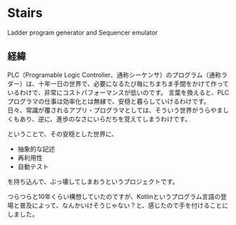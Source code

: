 # Stairs

Ladder program generator and  Sequencer emulator

## 経緯

PLC（Programable Logic Controller、通称シーケンサ）のプログラム（通称ラダー）は、十年一日の世界で、必要になるたび毎にちまちま手間をかけて作っているわけで、非常にコストパフォーマンスが低いのです。
言葉を換えると、PLCプログラマの仕事は効率化とは無縁で、安穏と暮らしていけるわけです。
日々、常識が覆されるアプリ・プログラマとしては、そういう世界がうらやましくもあり、逆に、進歩のなさにいらだちを覚えてしまうわけです。

ということで、その安穏とした世界に、

* 抽象的な記述
* 再利用性
* 自動テスト

を持ち込んで、ぶっ壊してしまおうというプロジェクトです。

つらつらと10年くらい構想していたのですが、Kotlinというプログラム言語の登場と普及によって、なんかいけそうじゃない？と、感じたので手を付けることにしました。
